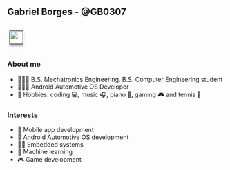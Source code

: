 ## Gabriel Borges - @GB0307

<div>
<a href="https://www.linkedin.com/in/gb03/"><img height="30" src="https://img.shields.io/badge/linkedin-24292F?logo=linkedin&style=for-the-badge&logoColor=0A66C2" style="margin: 10pt 4pt; box-shadow: 0 5px 5px rgba(0, 0, 0, 0.25); border-style:solid; border-color: #24292F; border-width: 1px;" ></a>
</div>

### About me
- 👨🏻‍🎓 B.S. Mechatronics Engineering.
  B.S. Computer Engineering student 
- 👨🏻‍💻 Android Automotive OS Developer
- 🧩 Hobbies: coding 💻, music 🎧, piano 🎹, gaming 🎮 and tennis 🎾

### Interests
- 📱 Mobile app development
- 🚗 Android Automotive OS development
- 👨‍💻 Embedded systems
- 🧠 Machine learning
- 🎮 Game development

<!---
GB0307/GB0307 is a ✨ special ✨ repository because its `README.md` (this file) appears on your GitHub profile.
You can click the Preview link to take a look at your changes.
--->
